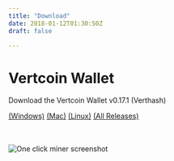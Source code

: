 ```yaml
---
title: "Download"
date: 2018-01-12T01:30:50Z
draft: false

---
```



<!-- # Desktop Wallet -->










# Vertcoin Wallet

Download the Vertcoin Wallet v0.17.1 (Verthash)
<p>
  <a href="https://github.com/vertcoin-project/vertcoin-core/releases/download/0.17.1/vertcoin-qt-v0.17.1-win64.zip">(Windows)</a> 
  <a href="https://github.com/vertcoin-project/vertcoin-core/releases/download/0.17.1/vertcoin-qt-v0.17.1-macos.dmg">(Mac)</a> 
  <a href="https://github.com/vertcoin-project/vertcoin-core/releases/download/0.17.1/vertcoin-qt-v0.17.1-linux-amd64.zip">(Linux)</a> 
  <a href="https://github.com/vertcoin-project/vertcoin-core/releases">(All Releases)</a>
</p>
<br>
<br>

<div class="flex flex-wrap align-center justify-center downloadPicture">
      <div class="w-full sm:w-1/2 md:w-1/3 px-4 mb-12">
        <img src="/images/core.png" alt="One click miner screenshot">
      </div>
      <span style="opacity: 0.4;"></span>
      
</div>








